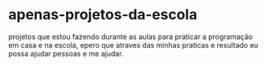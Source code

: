 # apenas-projetos-da-escola
projetos que estou  fazendo durante as aulas para praticar a programação em casa e na escola, epero que atraves das minhas praticas e resultado eu possa ajudar pessoas e me ajudar.

